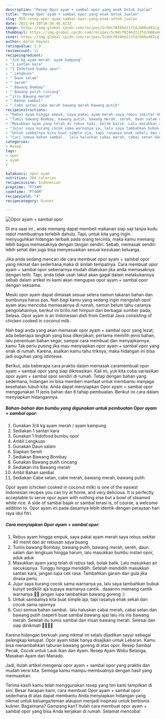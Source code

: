 ```yaml
---
description: "Resep Opor ayam + sambal opor yang enak Untuk Jualan"
title: "Resep Opor ayam + sambal opor yang enak Untuk Jualan"
slug: 959-resep-opor-ayam-sambal-opor-yang-enak-untuk-jualan
date: 2021-04-30T16:36:46.823Z
image: https://img-global.cpcdn.com/recipes/5c9dcf0346d213fd/680x482cq70/opor-ayam-sambal-opor-foto-resep-utama.jpg
thumbnail: https://img-global.cpcdn.com/recipes/5c9dcf0346d213fd/680x482cq70/opor-ayam-sambal-opor-foto-resep-utama.jpg
cover: https://img-global.cpcdn.com/recipes/5c9dcf0346d213fd/680x482cq70/opor-ayam-sambal-opor-foto-resep-utama.jpg
author: Aaron Haynes
ratingvalue: 3.9
reviewcount: 12
recipeingredient:
- "3/4 kg ayam merah  ayam kampung"
- "1 santan kara"
- "1 Indofood bumbu opor"
- " Lengkuas"
- " Daun salam"
- " Sereh"
- " Bawang Bombay"
- " Bawang putih cincang"
- "iris Bawang merah"
- " Bahan sambal"
- " Cabe setan cabe merah bawang merah bawang putih"
recipeinstructions:
- "Rebus ayam hingga empuk, saya pakai ayam merah saya rebus sekitar 40 menit dan air rebusan saya buang"
- "Tumis bawang Bombay, bawang putih, bawang merah, sereh, daun salam dan lengkuas hingga harum, lalu masukkan bumbu instan opor, aduk aduk"
- "Masukkan ayam yang telah di rebus tadi, bolak balik. Lalu masukkan air secukupnya. Tunggu hingga mendidih. Setelah mendidih masukkan santan kara, jangan lupa cek rasa. Tambahkan garam dan gula jika dirasa perlu."
- "Jujur saya kurang cocok sama warnanya ya, lalu saya tambahkan bubuk kunyit sedikiiit aja supaya warnanya cantik.. daaannn memang cantik warnanya 💞💞 jangan lupa tambahkan bawang goreng :)"
- "Untuk sambalnya kita buat simple aja, tapi rasanya enak sekali dan cocok sama opornya"
- "Cuci semua bahan sambal.. lalu haluskan cabai merah, cabai setan dan bawang putih (seperti buat sambal bawang aja) lalu iris iris bawang merah. Setelah itu tumis sambal dan irisan bawang merah. Selesai dan siap dinikmati 🌼🌼🌼🌼"
categories:
- Resep
tags:
- opor
- ayam
- 

katakunci: opor ayam  
nutrition: 204 calories
recipecuisine: Indonesian
preptime: "PT34M"
cooktime: "PT46M"
recipeyield: "4"
recipecategory: Dinner

---
```



![Opor ayam + sambal opor](https://img-global.cpcdn.com/recipes/5c9dcf0346d213fd/680x482cq70/opor-ayam-sambal-opor-foto-resep-utama.jpg)

Di era  saat ini , anda memang dapat membeli makanan siap saji tanpa kudu repot membuatnya terlebih dahulu. Tapi, untuk kita yang ingin menyuguhkan hidangan terbaik pada orang tercinta, maka kamu memang lebih bagus memasaknya dengan tangan sendiri. Sebab, memasak sendiri lebih sehat dan juga bisa menyesuaikan sesuai kesukaan keluarga.

Jika anda sedang mencari ide cara membuat opor ayam + sambal opor yang nikmat dan sederhana,maka di sinilah tempatnya. Cara membuat opor ayam + sambal opor  sebenarnya mudah dilakukan jika anda memasaknya dengan teliti. Tapi, anda tidak usah takut akan gagal dalam melakukannya 
sebab dalam artikel ini kami akan mengupas opor ayam + sambal opor dengan seksama.  

Meski opor ayam dapat dimasak sesuai selera namun takaran bahan dan bumbunya harus pas. Nah bagi kamu yang sedang ingin mengolah opor ayam atau mencoba memasaknya di rumah, namun belum tahu caranya pengolahannya, berikut ini brilio.net himpun dari berbagai sumber pada, Selasa. Opor ayam is an Indonesian dish from Central Java consisting of chicken cooked in coconut milk.

Nah bagi anda yang akan memasak opor ayam + sambal opor yang lezat, ada beberapa langkah yang bisa dikerjakan, pertama memilih jenis bahan, lalu penentuan bahan segar, sampai cara membuat dan menyajikannya. kamu Tak perlu pusing jika mau menyiapkan opor ayam + sambal opor yang enak di rumah. Karena, asalkan kamu  tahu triknya, maka hidangan ini bisa jadi suguhan yang istimewa.

Berikut, ada beberapa cara praktis  dalam memasak caramembuat opor ayam + sambal opor yang siap dikreasikan. Kali ini, yuk kita coba variasikan opor ayam + sambal opor sendiri di rumah. Tetap dengan bahan yang sederhana, hidangan ini bisa memberi manfaat untuk membantu menjaga kesehatan tubuh kita. Anda dapat menyiapkan Opor ayam + sambal opor menggunakan 11 jenis bahan dan 6 tahap pembuatan. Berikut ini cara dalam menyiapkan hidangannya.

<!--inarticleads1-->

##### Bahan-bahan dan bumbu yang digunakan untuk pembuatan Opor ayam + sambal opor:

1. Gunakan 3/4 kg ayam merah / ayam kampung
1. Sediakan 1 santan kara
1. Gunakan 1 Indofood bumbu opor
1. Ambil  Lengkuas
1. Gunakan  Daun salam
1. Siapkan  Sereh
1. Sediakan  Bawang Bombay
1. Gunakan  Bawang putih cincang
1. Sediakan iris Bawang merah
1. Ambil  Bahan sambal
1. Sediakan  Cabe setan, cabe merah, bawang merah, bawang putih


Opor ayam (chicken cooked in coconut milk) is one of the easiest Indonesian recipes you can try at home, and very delicious. It is perfectly acceptable to serve opor ayam with nothing else but a bowl of steamed white rice. A side of sambal bajak or sambal terasi is, of course, a welcome addition to. Opor ayam ini pada dasarnya lebih identik dengan perayaan hari raya idul fitri. 

<!--inarticleads2-->

##### Cara menyiapkan Opor ayam + sambal opor:

1. Rebus ayam hingga empuk, saya pakai ayam merah saya rebus sekitar 40 menit dan air rebusan saya buang
1. Tumis bawang Bombay, bawang putih, bawang merah, sereh, daun salam dan lengkuas hingga harum, lalu masukkan bumbu instan opor, aduk aduk
1. Masukkan ayam yang telah di rebus tadi, bolak balik. Lalu masukkan air secukupnya. Tunggu hingga mendidih. Setelah mendidih masukkan santan kara, jangan lupa cek rasa. Tambahkan garam dan gula jika dirasa perlu.
1. Jujur saya kurang cocok sama warnanya ya, lalu saya tambahkan bubuk kunyit sedikiiit aja supaya warnanya cantik.. daaannn memang cantik warnanya 💞💞 jangan lupa tambahkan bawang goreng :)
1. Untuk sambalnya kita buat simple aja, tapi rasanya enak sekali dan cocok sama opornya
1. Cuci semua bahan sambal.. lalu haluskan cabai merah, cabai setan dan bawang putih (seperti buat sambal bawang aja) lalu iris iris bawang merah. Setelah itu tumis sambal dan irisan bawang merah. Selesai dan siap dinikmati 🌼🌼🌼🌼


Karena hidangan berkuah yang nikmat ini selalu dijadikan sayur sebagai pelengkap ketupat. Opor ayam tidak hanya disajikan untuk Lebaran. Kamu bisa menambahkan taburan bawang goreng di atas opor. Resep Sambal Pecak, Cocok untuk Lauk Ikan dan Ayam. Resep Ayam Woku Belanga, Masakan Ayam dari Manado. 

Jadi, itulah artikel mengenai  opor ayam + sambal opor  yang praktis dan mudah versi kita. Semoga kamu mampu membuatnya dengan hasil yang memuaskan. 

Terima kasih kamu telah menggunakan resep yang tim kami tampilkan di sini. Besar harapan kami, cara membuat  Opor ayam + sambal opor sederhana di atas dapat membantu Anda menyiapkan hidangan yang nikmat untuk keluarga/teman ataupun menjadi inspirasi untuk berbisnis kuliner. Bagaimana? Gampang kan? Itulah cara membuat opor ayam + sambal opor yang bisa Anda kerjakan di rumah. Selamat mencoba!

